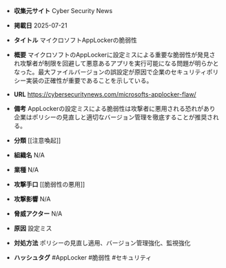 - **収集元サイト**
Cyber Security News

- **掲載日**
2025-07-21

- **タイトル**
マイクロソフトAppLockerの脆弱性

- **概要**
マイクロソフトのAppLockerに設定ミスによる重要な脆弱性が発見され攻撃者が制限を回避して悪意あるアプリを実行可能になる問題が明らかとなった。最大ファイルバージョンの誤設定が原因で企業のセキュリティポリシー実装の正確性が重要であることを示している。

- **URL**
https://cybersecuritynews.com/microsofts-applocker-flaw/

- **備考**
AppLockerの設定ミスによる脆弱性は攻撃者に悪用される恐れがあり企業はポリシーの見直しと適切なバージョン管理を徹底することが推奨される。

- **分類**
[[注意喚起]]

- **組織名**
N/A

- **業種**
N/A

- **攻撃手口**
[[脆弱性の悪用]]

- **攻撃影響**
N/A

- **脅威アクター**
N/A

- **原因**
設定ミス

- **対処方法**
ポリシーの見直し適用、バージョン管理強化、監視強化

- **ハッシュタグ**
#AppLocker #脆弱性 #セキュリティ
